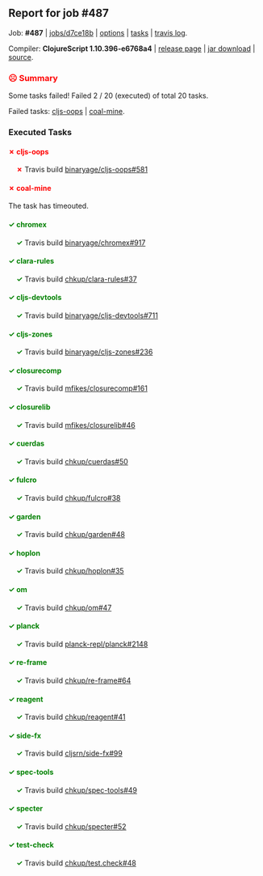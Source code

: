 ## Report for job #487

Job: **#487** | [jobs/d7ce18b](https://github.com/cljs-oss/canary/commit/d7ce18bb89212dbd47b46853605b221bc9deee6e) | [options](options.edn) | [tasks](tasks.edn) | [travis log](https://travis-ci.org/cljs-oss/canary/builds/405906956).

Compiler: **ClojureScript 1.10.396-e6768a4** | [release page](https://github.com/cljs-oss/canary/releases/tag/r1.10.396-e6768a4) | [jar download](https://github.com/cljs-oss/canary/releases/download/r1.10.396-e6768a4/clojurescript-1.10.396-e6768a4.jar) | [source](https://github.com/mfikes/clojurescript/e6768a40b1c9929d7e86b259c0aa46ce39d69235).

### <b style='color:red'>☹ Summary</b>

Some tasks failed! Failed 2 / 20 (executed) of total 20 tasks.

Failed tasks: [cljs-oops](#-cljs-oops) | [coal-mine](#-coal-mine).

### Executed Tasks

#### <b style='color:red'>&#x2717; cljs-oops</b>
&nbsp;&nbsp;&nbsp;&nbsp;<b style='color:red'>&#x2717;</b> Travis build [binaryage/cljs-oops#581](https://travis-ci.org/binaryage/cljs-oops/builds/405909714)<br>

#### <b style='color:red'>&#x2717; coal-mine</b>
The task has timeouted.

#### <b style='color:green'>&#x2713; chromex</b>
&nbsp;&nbsp;&nbsp;&nbsp;<b style='color:green'>&#x2713;</b> Travis build [binaryage/chromex#917](https://travis-ci.org/binaryage/chromex/builds/405909818)<br>

#### <b style='color:green'>&#x2713; clara-rules</b>
&nbsp;&nbsp;&nbsp;&nbsp;<b style='color:green'>&#x2713;</b> Travis build [chkup/clara-rules#37](https://travis-ci.org/chkup/clara-rules/builds/405909736)<br>

#### <b style='color:green'>&#x2713; cljs-devtools</b>
&nbsp;&nbsp;&nbsp;&nbsp;<b style='color:green'>&#x2713;</b> Travis build [binaryage/cljs-devtools#711](https://travis-ci.org/binaryage/cljs-devtools/builds/405909431)<br>

#### <b style='color:green'>&#x2713; cljs-zones</b>
&nbsp;&nbsp;&nbsp;&nbsp;<b style='color:green'>&#x2713;</b> Travis build [binaryage/cljs-zones#236](https://travis-ci.org/binaryage/cljs-zones/builds/405909449)<br>

#### <b style='color:green'>&#x2713; closurecomp</b>
&nbsp;&nbsp;&nbsp;&nbsp;<b style='color:green'>&#x2713;</b> Travis build [mfikes/closurecomp#161](https://travis-ci.org/mfikes/closurecomp/builds/405909453)<br>

#### <b style='color:green'>&#x2713; closurelib</b>
&nbsp;&nbsp;&nbsp;&nbsp;<b style='color:green'>&#x2713;</b> Travis build [mfikes/closurelib#46](https://travis-ci.org/mfikes/closurelib/builds/405909671)<br>

#### <b style='color:green'>&#x2713; cuerdas</b>
&nbsp;&nbsp;&nbsp;&nbsp;<b style='color:green'>&#x2713;</b> Travis build [chkup/cuerdas#50](https://travis-ci.org/chkup/cuerdas/builds/405909837)<br>

#### <b style='color:green'>&#x2713; fulcro</b>
&nbsp;&nbsp;&nbsp;&nbsp;<b style='color:green'>&#x2713;</b> Travis build [chkup/fulcro#38](https://travis-ci.org/chkup/fulcro/builds/405909839)<br>

#### <b style='color:green'>&#x2713; garden</b>
&nbsp;&nbsp;&nbsp;&nbsp;<b style='color:green'>&#x2713;</b> Travis build [chkup/garden#48](https://travis-ci.org/chkup/garden/builds/405909820)<br>

#### <b style='color:green'>&#x2713; hoplon</b>
&nbsp;&nbsp;&nbsp;&nbsp;<b style='color:green'>&#x2713;</b> Travis build [chkup/hoplon#35](https://travis-ci.org/chkup/hoplon/builds/405909679)<br>

#### <b style='color:green'>&#x2713; om</b>
&nbsp;&nbsp;&nbsp;&nbsp;<b style='color:green'>&#x2713;</b> Travis build [chkup/om#47](https://travis-ci.org/chkup/om/builds/405909676)<br>

#### <b style='color:green'>&#x2713; planck</b>
&nbsp;&nbsp;&nbsp;&nbsp;<b style='color:green'>&#x2713;</b> Travis build [planck-repl/planck#2148](https://travis-ci.org/planck-repl/planck/builds/405909977)<br>

#### <b style='color:green'>&#x2713; re-frame</b>
&nbsp;&nbsp;&nbsp;&nbsp;<b style='color:green'>&#x2713;</b> Travis build [chkup/re-frame#64](https://travis-ci.org/chkup/re-frame/builds/405909823)<br>

#### <b style='color:green'>&#x2713; reagent</b>
&nbsp;&nbsp;&nbsp;&nbsp;<b style='color:green'>&#x2713;</b> Travis build [chkup/reagent#41](https://travis-ci.org/chkup/reagent/builds/405909923)<br>

#### <b style='color:green'>&#x2713; side-fx</b>
&nbsp;&nbsp;&nbsp;&nbsp;<b style='color:green'>&#x2713;</b> Travis build [cljsrn/side-fx#99](https://travis-ci.org/cljsrn/side-fx/builds/405909615)<br>

#### <b style='color:green'>&#x2713; spec-tools</b>
&nbsp;&nbsp;&nbsp;&nbsp;<b style='color:green'>&#x2713;</b> Travis build [chkup/spec-tools#49](https://travis-ci.org/chkup/spec-tools/builds/405909673)<br>

#### <b style='color:green'>&#x2713; specter</b>
&nbsp;&nbsp;&nbsp;&nbsp;<b style='color:green'>&#x2713;</b> Travis build [chkup/specter#52](https://travis-ci.org/chkup/specter/builds/405909595)<br>

#### <b style='color:green'>&#x2713; test-check</b>
&nbsp;&nbsp;&nbsp;&nbsp;<b style='color:green'>&#x2713;</b> Travis build [chkup/test.check#48](https://travis-ci.org/chkup/test.check/builds/405909869)<br>